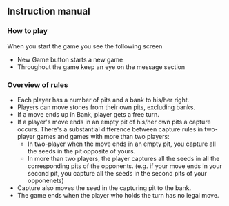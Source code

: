 ## Instruction manual

### How to play
When you start the game you see the following screen
* New Game button starts a new game
* Throughout the game keep an eye on the message section

### Overview of rules
* Each player has a number of pits and a bank to his/her right.
* Players can move stones from their own pits, excluding banks.
* If a move ends up in Bank, player gets a free turn.
* If a player's move ends in an empty pit of his/her own pits a capture occurs. There's a substantial difference between capture rules in two-player games and games with more than two players:
    * In two-player when the move ends in an empty pit, you capture all the seeds in the pit opposite of yours.
    * In more than two players, the player captures all the seeds in all the corresponding pits of the opponents. (e.g. if your move ends in your second pit, you capture all the seeds in the second pits of your opponenets)
* Capture also moves the seed in the capturing pit to the bank.
* The game ends when the player who holds the turn has no legal move.